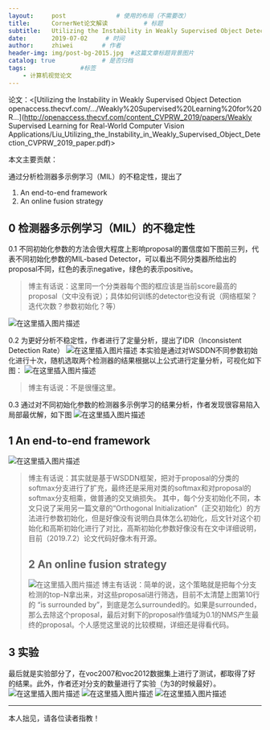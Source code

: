 ```yaml
---
layout:     post              # 使用的布局（不需要改）
title:      CornerNet论文解读          # 标题
subtitle:   Utilizing the Instability in Weakly Supervised Object Detection  #副标题
date:       2019-07-02     # 时间
author:     zhiwei        # 作者
header-img: img/post-bg-2015.jpg  #这篇文章标题背景图片
catalog: true             # 是否归档
tags:               #标签
    - 计算机视觉论文
---
```


论文：<[Utilizing the Instability in Weakly Supervised Object Detection
openaccess.thecvf.com/.../Weakly%20Supervised%20Learning%20for%20R...](http://openaccess.thecvf.com/content_CVPRW_2019/papers/Weakly Supervised Learning for Real-World Computer Vision Applications/Liu_Utilizing_the_Instability_in_Weakly_Supervised_Object_Detection_CVPRW_2019_paper.pdf)>

本文主要贡献：

通过分析检测器多示例学习（MIL）的不稳定性，提出了

1. An end-to-end framework
2. An online fusion strategy

## 0 检测器多示例学习（MIL）的不稳定性

0.1 不同初始化参数的方法会很大程度上影响proposal的置信度如下图前三列，代表不同初始化参数的MIL-based Detector，可以看出不同分类器所给出的proposal不同，红色的表示negative，绿色的表示positive。

> 博主有话说：这里同一个分类器每个图的框应该是当前score最高的proposal（文中没有说）；具体如何训练的detector也没有说（网络框架？迭代次数？参数初始化？等）

![在这里插入图片描述](https://img-blog.csdnimg.cn/20190702161222225.png)

0.2 为更好分析不稳定性，作者进行了定量分析，提出了IDR（Inconsistent Detection Rate）
![在这里插入图片描述](https://img-blog.csdnimg.cn/20190702162704439.png)
本实验是通过对WSDDN不同参数初始化进行十次，随机选取两个检测器的结果根据以上公式进行定量分析，可视化如下图：
![在这里插入图片描述](https://img-blog.csdnimg.cn/2019070216312014.png)

> 博主有话说：不是很懂这里。

0.3 通过对不同初始化参数的检测器多示例学习的结果分析，作者发现很容易陷入局部最优解，如下图
![在这里插入图片描述](https://img-blog.csdnimg.cn/2019070216343468.png)

## 1 An end-to-end framework

![在这里插入图片描述](https://img-blog.csdnimg.cn/20190702163607515.png)

> 博主有话说：其实就是基于WSDDN框架，把对于proposal的分类的softmax分支进行了扩充，最终还是采用对类的softmax和对proposal的softmax分支相乘，做普通的交叉熵损失。
> 其中，每个分支初始化不同，本文只说了采用另一篇文章的“Orthogonal Initialization”（正交初始化）的方法进行参数初始化，但是好像没有说明白具体怎么初始化，后文针对这个初始化和高斯初始化进行了对比，高斯初始化参数好像没有在文中详细说明，目前（2019.7.2）论文代码好像木有开源。
>
> ## 2 An online fusion strategy
>
> ![在这里插入图片描述](https://img-blog.csdnimg.cn/20190702164251608.png)
> 博主有话说：简单的说，这个策略就是把每个分支检测的top-N拿出来，对这些proposal进行筛选，目前不太清楚上图第10行的 “is surrounded by”，到底是怎么surrounded的。如果是surrounded，那么去除这个proposal，最后对剩下的proposal作值域为0.1的NMS产生最终的proposal。个人感觉这里说的比较模糊，详细还是得看代码。

## 3 实验

最后就是实验部分了，在voc2007和voc2012数据集上进行了测试，都取得了好的结果。此外，作者还对分支的数量进行了实验（为3的时候最好）。
![在这里插入图片描述](https://img-blog.csdnimg.cn/20190702164807494.png)
![在这里插入图片描述](https://img-blog.csdnimg.cn/2019070216482766.png)
![在这里插入图片描述](https://img-blog.csdnimg.cn/20190702164849777.png)

<hr>
本人拙见，请各位读者指教！

